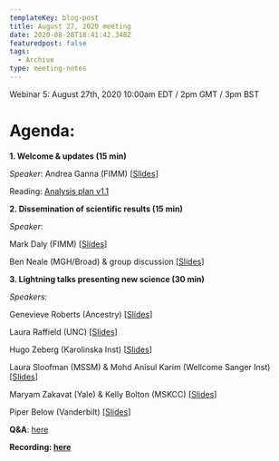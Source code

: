 ```yaml
---
templateKey: blog-post
title: August 27, 2020 meeting
date: 2020-08-28T18:41:42.348Z
featuredpost: false
tags:
  - Archive
type: meeting-notes
---
```

Webinar 5: August 27th, 2020 10:00am EDT / 2pm GMT / 3pm BST

# Agenda:

**1. Welcome & updates (15 min)**

*Speaker*: Andrea Ganna (FIMM) [[Slides](https://drive.google.com/file/d/1R6CMhGiNlzVDc6AUR__xvJn-fhe_zPva/view?usp=sharing)]

Reading: [Analysis plan v1.1](https://docs.google.com/document/d/16ethjgi4MzlQeO0KAW_yDYyUHdB9kKbtfuGW4XYVKQg/edit?usp=sharing)

**2. Dissemination of scientific results (15 min)**

*Speaker*:

Mark Daly (FIMM) [[Slides](https://drive.google.com/file/d/1MjDiuOTKqX0KObuRTXsIqs8J9KqyHUT4/view?usp=sharing)]

Ben Neale (MGH/Broad) & group discussion [[Slides](https://drive.google.com/file/d/1Q1dtIhRqjJTNyC1x6cO7AMyXmpZ_1ok1/view?usp=sharing)]

**3. Lightning talks presenting new science (30 min)**

*Speakers:*

Genevieve Roberts (Ancestry) [[Slides](https://drive.google.com/file/d/1hKuWFwu-uQ9q0HNiFEFZdKc6kE0HdywH/view?usp=sharing)]

Laura Raffield (UNC) [[Slides](https://drive.google.com/file/d/1cvZp4RbVhDj9jzscEzc20dGhe50lgaYI/view?usp=sharing)]

Hugo Zeberg (Karolinska Inst) [[Slides](https://drive.google.com/file/d/1a3yr5VwWMXpL0uJNZwKPbXpEomUbTku3/view?usp=sharing)]

Laura Sloofman (MSSM) & Mohd Anisul Karim (Wellcome Sanger Inst) [[Slides](https://drive.google.com/file/d/10l2ULU_VuN-boV9jwOolN6xYhox6QTsx/view?usp=sharing)]

Maryam Zakavat (Yale) & Kelly Bolton (MSKCC) [[Slides](https://drive.google.com/file/d/1Zi1HE-Y7Lv02RGHEBxkn2hz9j-V0Bb-O/view?usp=sharing)]

Piper Below (Vanderbilt) [[Slides](https://drive.google.com/file/d/1hP71fKcKBbTaohTTwCrR2cc4QmdmcBjs/view?usp=sharing)]

**Q&A**: [here](https://docs.google.com/spreadsheets/d/19l9ksNkm9UEB8IsnSD533bDHNKf0DntRiu_ST_5bxO4/edit?usp=sharing)

**Recording: [here](https://drive.google.com/file/d/1ata9x7YOhNm4tl279_U2bP5xfWPqghLL/view?usp=sharing)**